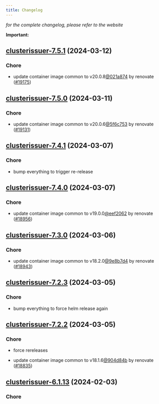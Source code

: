 ```yaml
---
title: Changelog
---
```



*for the complete changelog, please refer to the website*

**Important:**


## [clusterissuer-7.5.1](https://github.com/truecharts/charts/compare/clusterissuer-7.5.0...clusterissuer-7.5.1) (2024-03-12)

### Chore



- update container image common to v20.0.8[@021a874](https://github.com/021a874) by renovate ([#19175](https://github.com/truecharts/charts/issues/19175))


## [clusterissuer-7.5.0](https://github.com/truecharts/charts/compare/clusterissuer-7.4.1...clusterissuer-7.5.0) (2024-03-11)

### Chore



- update container image common to v20.0.6[@5f6c753](https://github.com/5f6c753) by renovate ([#19131](https://github.com/truecharts/charts/issues/19131))


## [clusterissuer-7.4.1](https://github.com/truecharts/charts/compare/clusterissuer-7.4.0...clusterissuer-7.4.1) (2024-03-07)

### Chore



- bump everything to trigger re-release


## [clusterissuer-7.4.0](https://github.com/truecharts/charts/compare/clusterissuer-7.3.0...clusterissuer-7.4.0) (2024-03-07)

### Chore



- update container image common to v19.0.0[@eef2062](https://github.com/eef2062) by renovate ([#18956](https://github.com/truecharts/charts/issues/18956))


## [clusterissuer-7.3.0](https://github.com/truecharts/charts/compare/clusterissuer-7.2.3...clusterissuer-7.3.0) (2024-03-06)

### Chore



- update container image common to v18.2.0[@9e8b7d4](https://github.com/9e8b7d4) by renovate ([#18943](https://github.com/truecharts/charts/issues/18943))


## [clusterissuer-7.2.3](https://github.com/truecharts/charts/compare/clusterissuer-7.2.2...clusterissuer-7.2.3) (2024-03-05)

### Chore



- bump everything to force helm release again


## [clusterissuer-7.2.2](https://github.com/truecharts/charts/compare/clusterissuer-7.2.0...clusterissuer-7.2.2) (2024-03-05)

### Chore



- force rereleases

- update container image common to v18.1.6[@904d84b](https://github.com/904d84b) by renovate ([#18835](https://github.com/truecharts/charts/issues/18835))





















## [clusterissuer-6.1.13](https://github.com/truecharts/charts/compare/clusterissuer-6.1.12...clusterissuer-6.1.13) (2024-02-03)

### Chore


